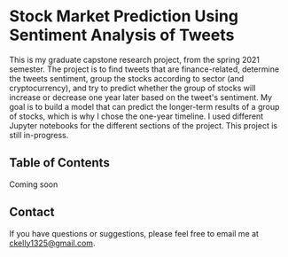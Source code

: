 # Stock Market Prediction Using Sentiment Analysis of Tweets
This is my graduate capstone research project, from the spring 2021 semester. The project is to find tweets that are finance-related, determine the tweets sentiment, group the stocks according to sector (and cryptocurrency), and try to predict whether the group of stocks will increase or decrease one year later based on the tweet's sentiment. My goal is to build a model that can predict the longer-term results of a group of stocks, which is why I chose the one-year timeline. I used different Jupyter notebooks for the different sections of the project. This project is still in-progress.

## Table of Contents
Coming soon

## Contact
If you have questions or suggestions, please feel free to email me at ckelly1325@gmail.com.

